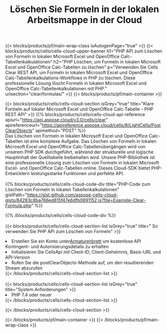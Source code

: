 ﻿---
title:  Löschen Sie Formeln in der lokalen Arbeitsmappe in der Cloud
description: Cloud-APIs und SDKs zum Löschen von Formeln unter Microsoft Excel und OpenOffice Calc. Klare Formeln in lokalen Tabellen durch die Cells Cloud API. SDK unterstützt verschiedene Entwicklungssprachen. Dazu gehören Android, C#, Go, Java, NodeJS, Perl, PHP, Python, Ruby und Swift.
url: /de/php/clear/formulas/
---
{{< blocks/products/pf/main-wrap-class isAutogenPage="true" >}}
{{< blocks/products/cells/cells-cloud-upper-banner h1="PHP API zum Löschen von Formeln in lokalen Microsoft Excel und OpenOffice Calc-Tabellenkalkulationen" h2="PHP Löschen, um Formeln in lokalen Microsoft Excel und OpenOffice Calc-Tabellen zu löschen" p="Verwenden Sie Cells Clear REST API, um Formeln in lokalen Microsoft Excel und OpenOffice Calc-Tabellenkalkulations-Workflows in PHP zu löschen. Diese professionelle Lösung löscht Formeln in lokalen Microsoft Excel und OpenOffice Calc-Tabellenkalkulationen mit PHP." urlsection="clear/formulas/" >}}
{{< blocks/products/pf/main-container >}}

{{< blocks/products/cells/cells-cloud-section isGrey="true" title="Klare Formeln auf lokaler Microsoft Excel und OpenOffice Calc-Tabelle - PHP REST API" >}}
{{% blocks/products/cells/cells-cloud-api-reference apiurl="https://api.aspose.cloud/v3.0/cells/clear" apireferenceurl="https://apireference.aspose.cloud/cells/#/LightCells/PostClearObjects" apimethod="POST" %}}
<br/>
Das Löschen von Formeln in lokalen Microsoft Excel und OpenOffice Calc-Tabellen ist eine komplexe Aufgabe. Das Löschen von Formeln in lokalen Microsoft Excel und OpenOffice Calc-Tabellenübergängen wird von unserem PHP SDK durchgeführt, während der strukturelle und logische Hauptinhalt der Quelltabelle beibehalten wird. Unsere PHP-Bibliothek ist eine professionelle Lösung zum Löschen von Formeln in lokalen Microsoft Excel- und OpenOffice Calc-Tabellen online. Dieses Cloud-SDK bietet PHP-Entwicklern leistungsstarke Funktionen und perfekte API.
<br/>
<br/>
{{% blocks/products/cells/cells-cloud-code-div title="PHP-Code zum Löschen von Formeln in lokalen Tabellenkalkulationen" gistPath="https://gist.github.com/aspose-cells-cloud-gists/84283c8ba766ed815f47e6dfb0891152.js?file=Example-Clear-Formula.php" %}}
  
{{% /blocks/products/cells/cells-cloud-code-div %}}
<br/>
<br/>
{{< blocks/products/cells/cells-cloud-section-list isGrey="true" title=" So verwenden Sie PHP API zum Löschen von Formeln" >}}
<li> Erstellen Sie ein Konto unter<a href="https://dashboard.aspose.cloud/">Armaturenbrett</a> um kostenlose API Kontingent- und Autorisierungsdetails zu erhalten</li>
<li>Initialisieren Sie CellsApi mit Client-ID, Client-Geheimnis, Basis-URL und API-Version</li>
<li>Rufen Sie die postClearObjects-Methode auf, um den resultierenden Stream abzurufen</li>
{{< /blocks/products/cells/cells-cloud-section-list >}}
<br/>
<br/>
{{< blocks/products/cells/cells-cloud-section-list isGrey="true" title="System Anforderungen" >}}
<li>PHP 7.4 oder neuer</li>
{{< /blocks/products/cells/cells-cloud-section-list >}}

{{< /blocks/products/cells/cells-cloud-section >}}

{{< /blocks/products/pf/main-container >}}
{{< /blocks/products/pf/main-wrap-class >}}

